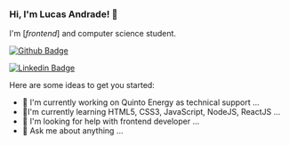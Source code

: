 ### Hi, I'm Lucas Andrade! 👋

I'm [*frontend*] and computer science student.

[![Github Badge](https://img.shields.io/badge/-Github-000?style=flat-square&logo=Github&logoColor=white&link=https://github.com/lucasandrades)](https://github.com/lucasandrades)

[![Linkedin Badge](https://img.shields.io/badge/-LinkedIn-blue?style=flat-square&logo=Linkedin&logoColor=white&link=https://www.linkedin.com/in/lucas-andrade-21b2411b5/)](https://www.linkedin.com/in/lucas-andrade-21b2411b5/)

Here are some ideas to get you started:

- 🔭 I'm currently working on Quinto Energy as technical support ...
- 🌱I'm currently learning HTML5, CSS3, JavaScript, NodeJS, ReactJS ...
- 🤔 I'm looking for help with frontend developer ...
- 💬 Ask me about anything ...
